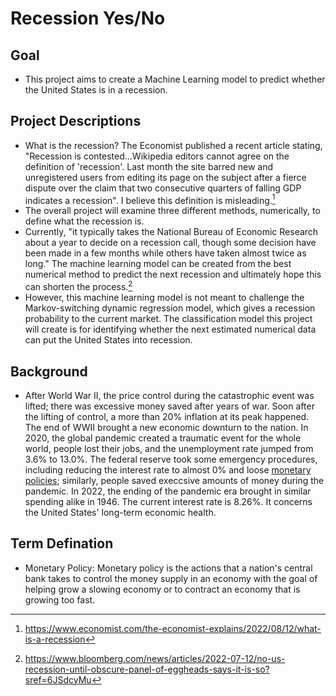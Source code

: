 # Recession Yes/No


## Goal
- This project aims to create a Machine Learning model to predict whether the United States is in a recession.

## Project Descriptions
- What is the recession? The Economist published a recent article stating, "Recession is contested...Wikipedia editors cannot agree on the definition of 'recession'. Last month the site barred new and unregistered users from editing its page on the subject after a fierce dispute over the claim that two consecutive quarters of falling GDP indicates a recession". I believe this definition is misleading.[^1]
- The overall project will examine three different methods, numerically, to define what the recession is.
- Currently, "it typically takes the National Bureau of Economic Research about a year to decide on a recession call, though some decision have been made in a few months while others have taken almost twice as long." The machine learning model can be created from the best numerical method to predict the next recession and ultimately hope this can shorten the process.[^2]
- However, this machine learning model is not meant to challenge the Markov-switching dynamic regression model, which gives a recession probability to the current market. The classification model this project will create is for identifying whether the next estimated numerical data can put the United States into recession.

## Background
- After World War II, the price control during the catastrophic event was lifted; there was excessive money saved after years of war. Soon after the lifting of control, a more than 20% inflation at its peak happened. The end of WWII brought a new economic downturn to the nation. In 2020, the global pandemic created a traumatic event for the whole world, people lost their jobs, and the unemployment rate jumped from 3.6% to 13.0%. The federal reserve took some emergency procedures, including reducing the interest rate to almost 0% and loose [monetary policies](#term-defination); similarly, people saved execcsive amounts of money during the pandemic. In 2022, the ending of the pandemic era brought in similar spending alike in 1946. The current interest rate is 8.26%. It concerns the United States' long-term economic health.




## Term Defination
- Monetary Policy: Monetary policy is the actions that a nation's central bank takes to control the money supply in an economy with the goal of helping grow a slowing economy or to contract an economy that is growing too fast.







[^1]: https://www.economist.com/the-economist-explains/2022/08/12/what-is-a-recession
[^2]: https://www.bloomberg.com/news/articles/2022-07-12/no-us-recession-until-obscure-panel-of-eggheads-says-it-is-so?sref=6JSdcyMu